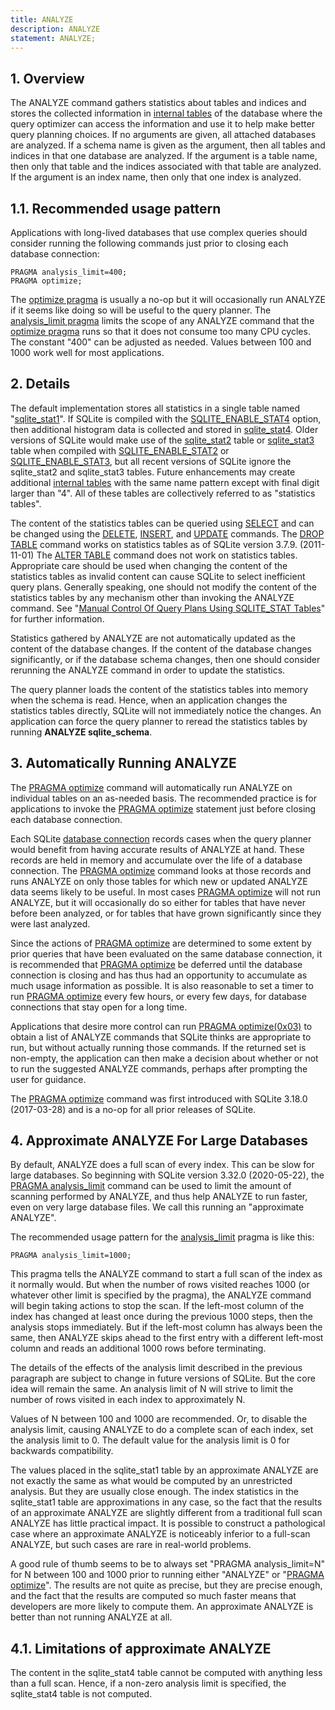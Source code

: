 ```yaml
---
title: ANALYZE
description: ANALYZE
statement: ANALYZE;
---
```


## 1. Overview

<!-- do-not-touch-svg-import: 'analyze.svg' -->

The ANALYZE command gathers statistics about tables and indices and
stores the collected information in
<a href="https://www.sqlite.org/fileformat2.html#intschema"
target="_blank">internal tables</a> of the database where the query
optimizer can access the information and use it to help make better
query planning choices. If no arguments are given, all attached
databases are analyzed. If a schema name is given as the argument, then
all tables and indices in that one database are analyzed. If the
argument is a table name, then only that table and the indices
associated with that table are analyzed. If the argument is an index
name, then only that one index is analyzed.

<span id="req"></span>

## 1.1. Recommended usage pattern

Applications with long-lived databases that use complex queries should
consider running the following commands just prior to closing each
database connection:

<div class="codeblock">

    PRAGMA analysis_limit=400;
    PRAGMA optimize;

</div>

The <a href="https://www.sqlite.org/pragma.html#pragma_optimize"
target="_blank">optimize pragma</a> is usually a no-op but it will
occasionally run ANALYZE if it seems like doing so will be useful to the
query planner. The
<a href="https://www.sqlite.org/pragma.html#pragma_analysis_limit"
target="_blank">analysis_limit pragma</a> limits the scope of any
ANALYZE command that the
<a href="https://www.sqlite.org/pragma.html#pragma_optimize"
target="_blank">optimize pragma</a> runs so that it does not consume too
many CPU cycles. The constant "400" can be adjusted as needed. Values
between 100 and 1000 work well for most applications.

## 2. Details

The default implementation stores all statistics in a single table named
"<a href="https://www.sqlite.org/fileformat2.html#stat1tab"
target="_blank">sqlite_stat1</a>". If SQLite is compiled with the
<a href="https://www.sqlite.org/compile.html#enable_stat4"
target="_blank">SQLITE_ENABLE_STAT4</a> option, then additional
histogram data is collected and stored in
<a href="https://www.sqlite.org/fileformat2.html#stat4tab"
target="_blank">sqlite_stat4</a>. Older versions of SQLite would make
use of the <a href="https://www.sqlite.org/fileformat2.html#stat2tab"
target="_blank">sqlite_stat2</a> table or
<a href="https://www.sqlite.org/fileformat2.html#stat3tab"
target="_blank">sqlite_stat3</a> table when compiled with
<a href="https://www.sqlite.org/compile.html#enable_stat2"
target="_blank">SQLITE_ENABLE_STAT2</a> or
<a href="https://www.sqlite.org/compile.html#enable_stat3"
target="_blank">SQLITE_ENABLE_STAT3</a>, but all recent versions of
SQLite ignore the sqlite_stat2 and sqlite_stat3 tables. Future
enhancements may create additional
<a href="https://www.sqlite.org/fileformat2.html#intschema"
target="_blank">internal tables</a> with the same name pattern except
with final digit larger than "4". All of these tables are collectively
referred to as "statistics tables".

The content of the statistics tables can be queried using
[SELECT](lang_select) and can be changed using the
[DELETE](lang_delete), [INSERT](lang_insert), and [UPDATE](lang_update)
commands. The [DROP TABLE](lang_droptable) command works on statistics
tables as of SQLite version 3.7.9. (2011-11-01) The [ALTER
TABLE](lang_altertable) command does not work on statistics tables.
Appropriate care should be used when changing the content of the
statistics tables as invalid content can cause SQLite to select
inefficient query plans. Generally speaking, one should not modify the
content of the statistics tables by any mechanism other than invoking
the ANALYZE command. See
"<a href="https://www.sqlite.org/optoverview.html#manctrl"
target="_blank">Manual Control Of Query Plans Using SQLITE_STAT
Tables</a>" for further information.

Statistics gathered by ANALYZE are not automatically updated as the
content of the database changes. If the content of the database changes
significantly, or if the database schema changes, then one should
consider rerunning the ANALYZE command in order to update the
statistics.

The query planner loads the content of the statistics tables into memory
when the schema is read. Hence, when an application changes the
statistics tables directly, SQLite will not immediately notice the
changes. An application can force the query planner to reread the
statistics tables by running **ANALYZE sqlite_schema**.

<span id="autoanalyze"></span>

## 3. Automatically Running ANALYZE

The <a href="https://www.sqlite.org/pragma.html#pragma_optimize"
target="_blank">PRAGMA optimize</a> command will automatically run
ANALYZE on individual tables on an as-needed basis. The recommended
practice is for applications to invoke the
<a href="https://www.sqlite.org/pragma.html#pragma_optimize"
target="_blank">PRAGMA optimize</a> statement just before closing each
database connection.

Each SQLite <a href="https://www.sqlite.org/c3ref/sqlite3.html"
target="_blank">database connection</a> records cases when the query
planner would benefit from having accurate results of ANALYZE at hand.
These records are held in memory and accumulate over the life of a
database connection. The
<a href="https://www.sqlite.org/pragma.html#pragma_optimize"
target="_blank">PRAGMA optimize</a> command looks at those records and
runs ANALYZE on only those tables for which new or updated ANALYZE data
seems likely to be useful. In most cases
<a href="https://www.sqlite.org/pragma.html#pragma_optimize"
target="_blank">PRAGMA optimize</a> will not run ANALYZE, but it will
occasionally do so either for tables that have never before been
analyzed, or for tables that have grown significantly since they were
last analyzed.

Since the actions of
<a href="https://www.sqlite.org/pragma.html#pragma_optimize"
target="_blank">PRAGMA optimize</a> are determined to some extent by
prior queries that have been evaluated on the same database connection,
it is recommended that
<a href="https://www.sqlite.org/pragma.html#pragma_optimize"
target="_blank">PRAGMA optimize</a> be deferred until the database
connection is closing and has thus had an opportunity to accumulate as
much usage information as possible. It is also reasonable to set a timer
to run <a href="https://www.sqlite.org/pragma.html#pragma_optimize"
target="_blank">PRAGMA optimize</a> every few hours, or every few days,
for database connections that stay open for a long time.

Applications that desire more control can run
<a href="https://www.sqlite.org/pragma.html#pragma_optimize"
target="_blank">PRAGMA optimize(0x03)</a> to obtain a list of ANALYZE
commands that SQLite thinks are appropriate to run, but without actually
running those commands. If the returned set is non-empty, the
application can then make a decision about whether or not to run the
suggested ANALYZE commands, perhaps after prompting the user for
guidance.

The <a href="https://www.sqlite.org/pragma.html#pragma_optimize"
target="_blank">PRAGMA optimize</a> command was first introduced with
SQLite 3.18.0 (2017-03-28) and is a no-op for all prior releases of
SQLite.

<span id="approx"></span>

## 4. Approximate ANALYZE For Large Databases

By default, ANALYZE does a full scan of every index. This can be slow
for large databases. So beginning with SQLite version 3.32.0
(2020-05-22), the
<a href="https://www.sqlite.org/pragma.html#pragma_analysis_limit"
target="_blank">PRAGMA analysis_limit</a> command can be used to limit
the amount of scanning performed by ANALYZE, and thus help ANALYZE to
run faster, even on very large database files. We call this running an
"approximate ANALYZE".

The recommended usage pattern for the
<a href="https://www.sqlite.org/pragma.html#pragma_analysis_limit"
target="_blank">analysis_limit</a> pragma is like this:

<div class="codeblock">

    PRAGMA analysis_limit=1000;

</div>

This pragma tells the ANALYZE command to start a full scan of the index
as it normally would. But when the number of rows visited reaches 1000
(or whatever other limit is specified by the pragma), the ANALYZE
command will begin taking actions to stop the scan. If the left-most
column of the index has changed at least once during the previous 1000
steps, then the analysis stops immediately. But if the left-most column
has always been the same, then ANALYZE skips ahead to the first entry
with a different left-most column and reads an additional 1000 rows
before terminating.

The details of the effects of the analysis limit described in the
previous paragraph are subject to change in future versions of SQLite.
But the core idea will remain the same. An analysis limit of N will
strive to limit the number of rows visited in each index to
approximately N.

Values of N between 100 and 1000 are recommended. Or, to disable the
analysis limit, causing ANALYZE to do a complete scan of each index, set
the analysis limit to 0. The default value for the analysis limit is 0
for backwards compatibility.

The values placed in the sqlite_stat1 table by an approximate ANALYZE
are not exactly the same as what would be computed by an unrestricted
analysis. But they are usually close enough. The index statistics in the
sqlite_stat1 table are approximations in any case, so the fact that the
results of an approximate ANALYZE are slightly different from a
traditional full scan ANALYZE has little practical impact. It is
possible to construct a pathological case where an approximate ANALYZE
is noticeably inferior to a full-scan ANALYZE, but such cases are rare
in real-world problems.

A good rule of thumb seems to be to always set "PRAGMA analysis_limit=N"
for N between 100 and 1000 prior to running either "ANALYZE" or
"<a href="https://www.sqlite.org/pragma.html#pragma_optimize"
target="_blank">PRAGMA optimize</a>". The results are not quite as
precise, but they are precise enough, and the fact that the results are
computed so much faster means that developers are more likely to compute
them. An approximate ANALYZE is better than not running ANALYZE at all.

## 4.1. Limitations of approximate ANALYZE

The content in the sqlite_stat4 table cannot be computed with anything
less than a full scan. Hence, if a non-zero analysis limit is specified,
the sqlite_stat4 table is not computed.
